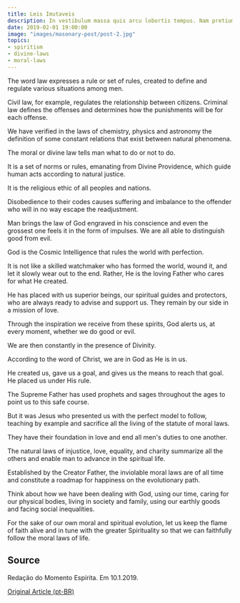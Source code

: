 ```yaml
---
title: Leis Imutaveis
description: In vestibulum massa quis arcu lobortis tempus. Nam pretium arcu in odio vulputate luctus.
date: 2019-02-01 19:00:00
image: "images/masonary-post/post-2.jpg"
topics: 
- spiritism
- divine-laws
- moral-laws
---
```


The word law expresses a rule or set of rules, created to define and regulate various situations among men.

Civil law, for example, regulates the relationship between citizens. Criminal law defines the offenses and determines how the punishments will be for each offense.

We have verified in the laws of chemistry, physics and astronomy the definition of some constant relations that exist between natural phenomena.

The moral or divine law tells man what to do or not to do.

It is a set of norms or rules, emanating from Divine Providence, which guide human acts according to natural justice.

It is the religious ethic of all peoples and nations.

Disobedience to their codes causes suffering and imbalance to the offender who will in no way escape the readjustment.

Man brings the law of God engraved in his conscience and even the grossest one feels it in the form of impulses. We are all able to distinguish good from evil.

God is the Cosmic Intelligence that rules the world with perfection.

It is not like a skilled watchmaker who has formed the world, wound it, and let it slowly wear out to the end. Rather, He is the loving Father who cares for what He created.

He has placed with us superior beings, our spiritual guides and protectors, who are always ready to advise and support us. They remain by our side in a mission of love.

Through the inspiration we receive from these spirits, God alerts us, at every moment, whether we do good or evil.

We are then constantly in the presence of Divinity.

According to the word of Christ, we are in God as He is in us.

He created us, gave us a goal, and gives us the means to reach that goal. He placed us under His rule.

The Supreme Father has used prophets and sages throughout the ages to point us to this safe course.

But it was Jesus who presented us with the perfect model to follow, teaching by example and sacrifice all the living of the statute of moral laws.

They have their foundation in love and end all men's duties to one another.

The natural laws of injustice, love, equality, and charity summarize all the others and enable man to advance in the spiritual life.

Established by the Creator Father, the inviolable moral laws are of all time and constitute a roadmap for happiness on the evolutionary path.

Think about how we have been dealing with God, using our time, caring for our physical bodies, living in society and family, using our earthly goods and facing social inequalities.

For the sake of our own moral and spiritual evolution, let us keep the flame of faith alive and in tune with the greater Spirituality so that we can faithfully follow the moral laws of life.

## Source
Redação do Momento Espírita.
Em 10.1.2019.


[Original Article (pt-BR)](http://www.momento.com.br/pt/ler_texto.php?id=5634)

